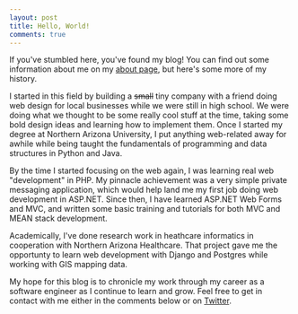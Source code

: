 ```yaml
---
layout: post
title: Hello, World!
comments: true
---
```

If you've stumbled here, you've found my blog! You can find out some information about me on my [about page](/about), but here's some more of my history.
 
I started in this field by building a ~~small~~ tiny company with a friend doing web design for local businesses while we were still in high school. We were doing what we thought to be some really cool stuff at the time, taking some bold design ideas and learning how to implement them. Once I started my degree at Northern Arizona University, I put anything web-related away for awhile while being taught the fundamentals of programming and data structures in Python and Java.

By the time I started focusing on the web again, I was learning real web "development" in PHP. My pinnacle achievement was a very simple private messaging application, which would help land me my first job doing web development in ASP.NET. Since then, I have learned ASP.NET Web Forms and MVC, and written some basic training and tutorials for both MVC and MEAN stack development.

Academically, I've done research work in heathcare informatics in cooperation with Northern Arizona Healthcare. That project gave me the opportunty to learn web development with Django and Postgres while working with GIS mapping data.

My hope for this blog is to chronicle my work through my career as a software engineer as I continue to learn and grow. Feel free to get in contact with me either in the comments below or on [Twitter](https://twitter.com/rdbatch02).